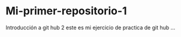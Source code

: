 # Mi-primer-repositorio-1
Introducción a git hub 2
este es mi ejercicio de practica de  git hub  ...
